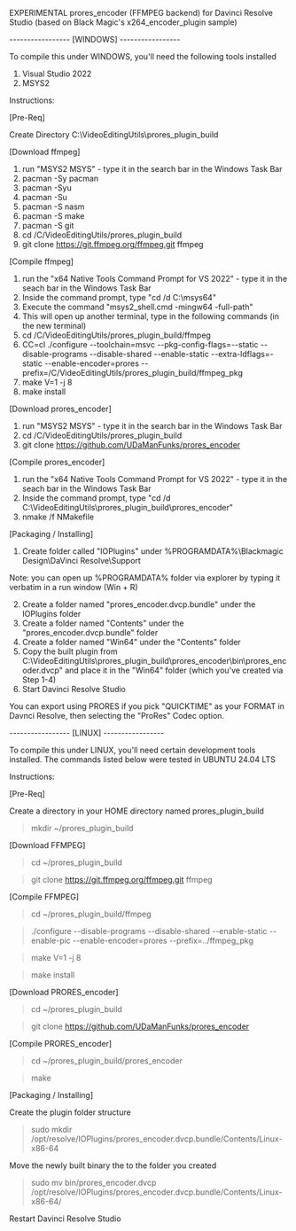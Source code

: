 EXPERIMENTAL prores_encoder (FFMPEG backend) for Davinci Resolve Studio (based on Black Magic's x264_encoder_plugin sample)

----------------- [WINDOWS] -----------------

To compile this under WINDOWS, you'll need the following tools installed

1) Visual Studio 2022
2) MSYS2

Instructions:

[Pre-Req]

Create Directory C:\VideoEditingUtils\prores_plugin_build

[Download ffmpeg]

1) run "MSYS2 MSYS" - type it in the search bar in the Windows Task Bar
2) pacman -Sy pacman
3) pacman -Syu
4) pacman -Su
5) pacman -S nasm
6) pacman -S make
7) pacman -S git
8) cd /C/VideoEditingUtils/prores_plugin_build   
90) git clone https://git.ffmpeg.org/ffmpeg.git ffmpeg

[Compile ffmpeg]

1) run the "x64 Native Tools Command Prompt for VS 2022" - type it in the seach bar in the Windows Task Bar
2) Inside the command prompt, type "cd /d C:\msys64"
3) Execute the command "msys2_shell.cmd -mingw64 -full-path"
4) This will open up another terminal, type in the following commands (in the new terminal)
5) cd /C/VideoEditingUtils/prores_plugin_build/ffmpeg
6) CC=cl ./configure --toolchain=msvc  --pkg-config-flags=--static --disable-programs --disable-shared --enable-static --extra-ldflags=-static --enable-encoder=prores --prefix=/C/VideoEditingUtils/prores_plugin_build/ffmpeg_pkg
7) make V=1 -j 8
8) make install
   
[Download prores_encoder]

1) run "MSYS2 MSYS" - type it in the search bar in the Windows Task Bar
2) cd /C/VideoEditingUtils/prores_plugin_build
3) git clone https://github.com/UDaManFunks/prores_encoder

[Compile prores_encoder]

1) run the "x64 Native Tools Command Prompt for VS 2022" - type it in the seach bar in the Windows Task Bar
2) Inside the command prompt, type "cd /d C:\VideoEditingUtils\prores_plugin_build\prores_encoder"
3) nmake /f NMakefile
   
[Packaging / Installing]

1) Create folder called "IOPlugins" under %PROGRAMDATA%\Blackmagic Design\DaVinci Resolve\Support

  Note: you can open up %PROGRAMDATA% folder via explorer by typing it verbatim in a run window (Win + R) 

2) Create a folder named "prores_encoder.dvcp.bundle" under the IOPlugins folder
3) Create a folder named "Contents" under the "prores_encoder.dvcp.bundle" folder
4) Create a folder named "Win64" under the "Contents" folder
5) Copy the built plugin from C:\VideoEditingUtils\prores_plugin_build\prores_encoder\bin\prores_encoder.dvcp" and place it in the "Win64" folder (which you've created via Step 1-4)
6) Start Davinci Resolve Studio
   
You can export using PRORES if you pick "QUICKTIME" as your FORMAT in Davnci Resolve, then selecting the "ProRes" Codec option.

----------------- [LINUX] -----------------

To compile this under LINUX, you'll need certain development tools installed. The commands listed below were tested in UBUNTU 24.04 LTS

Instructions:

[Pre-Req]

Create a directory in your HOME directory named prores_plugin_build

> mkdir ~/prores_plugin_build

[Download FFMPEG]

> cd ~/prores_plugin_build

> git clone https://git.ffmpeg.org/ffmpeg.git ffmpeg

[Compile FFMPEG]

> cd ~/prores_plugin_build/ffmpeg

> ./configure --disable-programs --disable-shared --enable-static --enable-pic --enable-encoder=prores --prefix=../ffmpeg_pkg

> make V=1 -j 8

> make install

[Download PRORES_encoder]

> cd ~/prores_plugin_build

> git clone https://github.com/UDaManFunks/prores_encoder

[Compile PRORES_encoder]

> cd ~/prores_plugin_build/prores_encoder

> make

[Packaging / Installing]

Create the plugin folder structure

> sudo mkdir /opt/resolve/IOPlugins/prores_encoder.dvcp.bundle/Contents/Linux-x86-64

Move the newly built binary the to the folder you created

> sudo mv bin/prores_encoder.dvcp /opt/resolve/IOPlugins/prores_encoder.dvcp.bundle/Contents/Linux-x86-64/

Restart Davinci Resolve Studio
